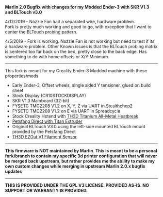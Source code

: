 **Marlin 2.0 Bugfix with changes for my Modded Ender-3 with SKR V1.3 and BLTouch v3.0**

4/12/2019 - Nozzle Fan had a separated wire, hardware problem.  
Fork is pretty much working and good to go, with exception that I want to center the BLTouch probing pattern.

4/5/2019 - Fork is working. Nozzle Fan is not working but need to test if its a hardware problem.
Other Known issues is that the BLTouch probing matrix is centered too far back on the bed, pretty close to the back edge.  Has something to do with home offsets or X/Y Minimum.

----------

This fork is meant for my Creality Ender-3 Modded machine with these properties/mods

* Early Ender-3, Offset wheels, single sided Y tensioner, glued on build sheet
* Stock Display (CR10STOCKDISPLAY)
* SKR V1.3 Mainboard (32-bit)
* FYSETC TMC2208 V1.2 on X, Y, Z via UART in Stealthchop2
* FYSETC TMC2208 V1.2 on E via UART in Spreadcycle
* Stock Creality Hotend with [TH3D Titanium All-Metal Heatbreak](https://www.th3dstudio.com/product/tough-titanium-heatbreak-for-creality-machines-tough-dual-hotend/)
* [Petsfang Direct with Titan Extruder](https://www.thingiverse.com/thing:2907538)
* Original BLTouch V3.0 using the left-side mounted BLTouch mount provided by the Petsfang Direct
* [TH3D EZOut V1 Filament Sensor](https://www.th3dstudio.com/product/ezout-cr-10-filament-sensor-kit/)  

----------

**This firmware is NOT maintained by Marlin. This is meant to be a personal fork/branch to contain my specific 3d printer configuration that will never be merged back upstream, but rather provides me the ability to make my own custom changes while merging in upstream Marlin 2.0.x bugfix updates**

----------

**THIS IS PROVIDED UNDER THE GPL V3 LICENSE.
PROVIDED AS-IS. NO SUPPORT OR WARRANTY IS PROVIDED.**
